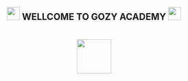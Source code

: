 <h2 align="center"><img src="https://slackmojis.com/emojis/3643-cool-doge/download" width="30"/> WELLCOME TO GOZY ACADEMY <img src="https://slackmojis.com/emojis/7421-typingcat/download" width="30"></h2>
<h1 align="center"><img src="https://slackmojis.com/emojis/78052-noosaberq/download" width="80"/>
